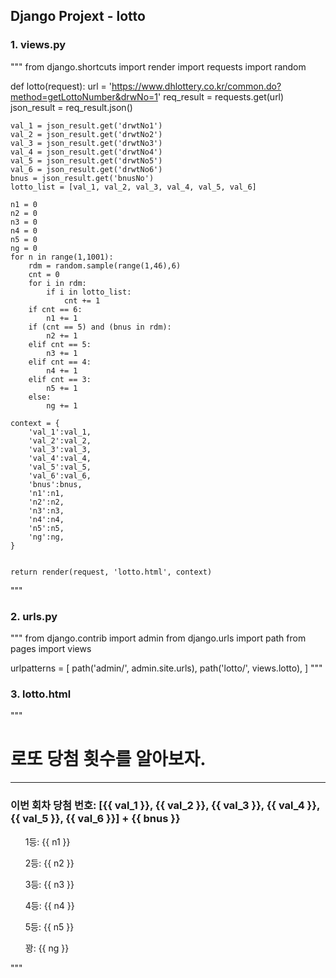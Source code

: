 ## Django Projext - lotto

### 1. views.py

"""
from django.shortcuts import render
import requests
import random

def lotto(request):
    url = 'https://www.dhlottery.co.kr/common.do?method=getLottoNumber&drwNo=1'
    req_result = requests.get(url)
    json_result = req_result.json()

    val_1 = json_result.get('drwtNo1')
    val_2 = json_result.get('drwtNo2')
    val_3 = json_result.get('drwtNo3')
    val_4 = json_result.get('drwtNo4')
    val_5 = json_result.get('drwtNo5')
    val_6 = json_result.get('drwtNo6')
    bnus = json_result.get('bnusNo')
    lotto_list = [val_1, val_2, val_3, val_4, val_5, val_6]

    n1 = 0
    n2 = 0
    n3 = 0
    n4 = 0
    n5 = 0
    ng = 0
    for n in range(1,1001):
        rdm = random.sample(range(1,46),6)
        cnt = 0
        for i in rdm:
            if i in lotto_list:
                cnt += 1
        if cnt == 6:
            n1 += 1
        if (cnt == 5) and (bnus in rdm):
            n2 += 1
        elif cnt == 5:
            n3 += 1
        elif cnt == 4:
            n4 += 1
        elif cnt == 3:
            n5 += 1
        else:
            ng += 1
    
    context = {
        'val_1':val_1,
        'val_2':val_2,
        'val_3':val_3,
        'val_4':val_4,
        'val_5':val_5,
        'val_6':val_6,
        'bnus':bnus,
        'n1':n1,
        'n2':n2,
        'n3':n3,
        'n4':n4,
        'n5':n5,
        'ng':ng,
    }


    return render(request, 'lotto.html', context)
"""

### 2. urls.py
"""
from django.contrib import admin
from django.urls import path
from pages import views

urlpatterns = [
    path('admin/', admin.site.urls),
    path('lotto/', views.lotto),
]
"""

### 3. lotto.html
"""
<!DOCTYPE html>
<html lang="en">
<head>
    <meta charset="UTF-8">
    <meta http-equiv="X-UA-Compatible" content="IE=edge">
    <meta name="viewport" content="width=device-width, initial-scale=1.0">
    <title>Document</title>
</head>
<body>
    <h1>로또 당첨 횟수를 알아보자. </h1>
    <hr>
    <h3>이번 회차 당첨 번호: [{{ val_1 }}, {{ val_2 }}, {{ val_3 }}, {{ val_4 }}, {{ val_5 }}, {{ val_6 }}] + {{ bnus }}</h3>
    <ul>
        <p>1등: {{ n1 }}</p> 
        <p>2등: {{ n2 }}</p>
        <p>3등: {{ n3 }}</p>
        <p>4등: {{ n4 }}</p>
        <p>5등: {{ n5 }}</p>
        <p>꽝: {{ ng }}</p>
    </ul>
</body>
</html>
"""